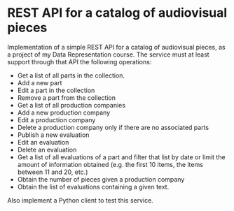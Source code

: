 # REST API for a catalog of audiovisual pieces
Implementation of a simple REST API for a catalog of audiovisual pieces, as a project of my Data Representation course.
The service must at least support through that API the following operations:
- Get a list of all parts in the collection.
- Add a new part
- Edit a part in the collection
- Remove a part from the collection
- Get a list of all production companies
- Add a new production company
- Edit a production company
- Delete a production company only if there are no associated parts
- Publish a new evaluation
- Edit an evaluation
- Delete an evaluation
- Get a list of all evaluations of a part and filter that list by date or limit the amount of information obtained (e.g. the first 10 items, the items between 11 and 20, etc.)
- Obtain the number of pieces given a production company
- Obtain the list of evaluations containing a given text.

Also implement a Python client to test this service.
